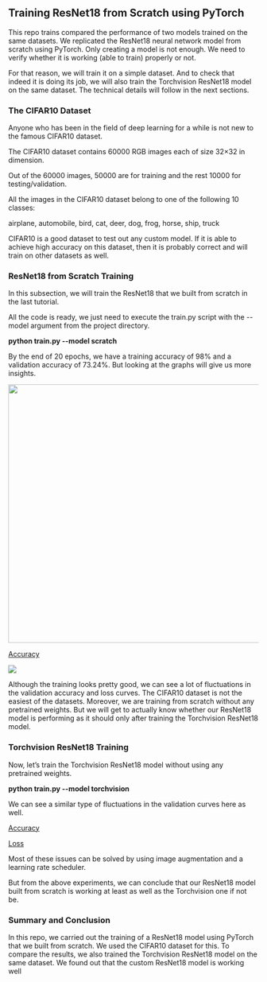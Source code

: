 ## Training ResNet18 from Scratch using PyTorch

This repo trains compared the performance of two models
trained on the same datasets. We replicated the ResNet18 neural network model from scratch using PyTorch. Only creating a model is not enough. We need to verify whether it is working (able to train) properly or not.

For that reason, we will train it on a simple dataset. And to check that indeed it is doing its job, we will also train the Torchvision ResNet18 model on the same dataset. The technical details will follow in the next sections.

### The CIFAR10 Dataset
Anyone who has been in the field of deep learning for a while is not new to the famous CIFAR10 dataset.

The CIFAR10 dataset contains 60000 RGB images each of size 32×32 in dimension.

Out of the 60000 images, 50000 are for training and the rest 10000 for testing/validation.

All the images in the CIFAR10 dataset belong to one of the following 10 classes:

airplane, automobile, bird, cat, deer, dog, frog, horse, ship, truck

CIFAR10 is a good dataset to test out any custom model. If it is able to achieve high accuracy on this dataset, then it is probably correct and will train on other datasets as well.

### ResNet18 from Scratch Training

In this subsection, we will train the ResNet18 that we built from scratch in the last tutorial.

All the code is ready, we just need to execute the train.py script with the --model argument from the project directory.

**python train.py --model scratch**

By the end of 20 epochs, we have a training accuracy of 98% and a validation accuracy of 73.24%. But looking at the graphs will give us more insights.

<img src="https://api.wandb.ai/files/serfati/YOLOv5/pdi8u78e/media/images/Validation_5190_1.jpg" width="520"/> 

[Accuracy](https://github.com/hubert10/ResNet18_from_Scratch_using_PyTorch/blob/main/outputs/resnet_scratch_accuracy.png)

<img src="https://github.com/hubert10/ResNet18_from_Scratch_using_PyTorch/blob/main/outputs/resnet_scratch_loss.png"/> 


Although the training looks pretty good, we can see a lot of fluctuations in the validation accuracy and loss curves. The CIFAR10 dataset is not the easiest of the datasets. Moreover, we are training from scratch without any pretrained weights. But we will get to actually know whether our ResNet18 model is performing as it should only after training the Torchvision ResNet18 model.

### Torchvision ResNet18 Training

Now, let’s train the Torchvision ResNet18 model without using any pretrained weights.

**python train.py --model torchvision**

We can see a similar type of fluctuations in the validation curves here as well.

[Accuracy](https://github.com/hubert10/ResNet18_from_Scratch_using_PyTorch/blob/main/outputs/resnet_torchvision_accuracy.png)

[Loss](https://github.com/hubert10/ResNet18_from_Scratch_using_PyTorch/blob/main/outputs/resnet_torchvision_loss.png)

Most of these issues can be solved by using image augmentation and a learning rate scheduler.

But from the above experiments, we can conclude that our ResNet18 model built from scratch is working at least as well as the Torchvision one if not be.


### Summary and Conclusion

In this repo, we carried out the training of a ResNet18 model using PyTorch that we built from scratch. We used the CIFAR10 dataset for this. To compare the results, we also trained the Torchvision ResNet18 model on the same dataset. We found out that the custom ResNet18 model is working well
